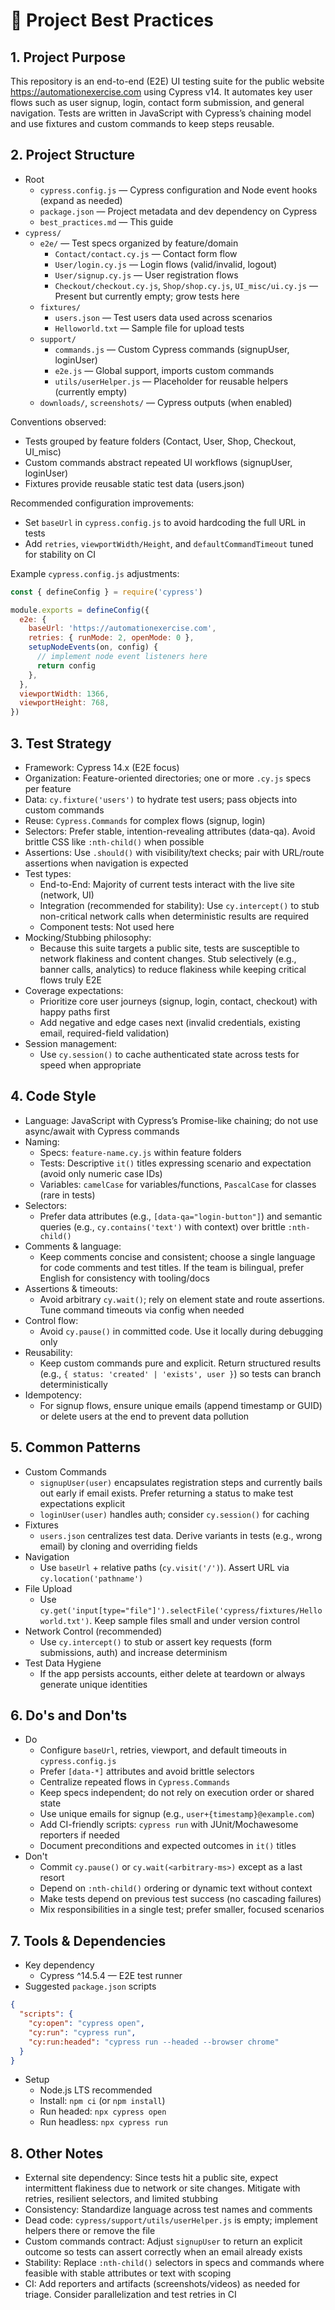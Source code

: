 # 📘 Project Best Practices

## 1. Project Purpose
This repository is an end-to-end (E2E) UI testing suite for the public website https://automationexercise.com using Cypress v14. It automates key user flows such as user signup, login, contact form submission, and general navigation. Tests are written in JavaScript with Cypress’s chaining model and use fixtures and custom commands to keep steps reusable.

## 2. Project Structure
- Root
  - `cypress.config.js` — Cypress configuration and Node event hooks (expand as needed)
  - `package.json` — Project metadata and dev dependency on Cypress
  - `best_practices.md` — This guide
- `cypress/`
  - `e2e/` — Test specs organized by feature/domain
    - `Contact/contact.cy.js` — Contact form flow
    - `User/login.cy.js` — Login flows (valid/invalid, logout)
    - `User/signup.cy.js` — User registration flows
    - `Checkout/checkout.cy.js`, `Shop/shop.cy.js`, `UI_misc/ui.cy.js` — Present but currently empty; grow tests here
  - `fixtures/`
    - `users.json` — Test users data used across scenarios
    - `Helloworld.txt` — Sample file for upload tests
  - `support/`
    - `commands.js` — Custom Cypress commands (signupUser, loginUser)
    - `e2e.js` — Global support, imports custom commands
    - `utils/userHelper.js` — Placeholder for reusable helpers (currently empty)
  - `downloads/`, `screenshots/` — Cypress outputs (when enabled)

Conventions observed:
- Tests grouped by feature folders (Contact, User, Shop, Checkout, UI_misc)
- Custom commands abstract repeated UI workflows (signupUser, loginUser)
- Fixtures provide reusable static test data (users.json)

Recommended configuration improvements:
- Set `baseUrl` in `cypress.config.js` to avoid hardcoding the full URL in tests
- Add `retries`, `viewportWidth/Height`, and `defaultCommandTimeout` tuned for stability on CI

Example `cypress.config.js` adjustments:
```js
const { defineConfig } = require('cypress')

module.exports = defineConfig({
  e2e: {
    baseUrl: 'https://automationexercise.com',
    retries: { runMode: 2, openMode: 0 },
    setupNodeEvents(on, config) {
      // implement node event listeners here
      return config
    },
  },
  viewportWidth: 1366,
  viewportHeight: 768,
})
```

## 3. Test Strategy
- Framework: Cypress 14.x (E2E focus)
- Organization: Feature-oriented directories; one or more `.cy.js` specs per feature
- Data: `cy.fixture('users')` to hydrate test users; pass objects into custom commands
- Reuse: `Cypress.Commands` for complex flows (signup, login)
- Selectors: Prefer stable, intention-revealing attributes (data-qa). Avoid brittle CSS like `:nth-child()` when possible
- Assertions: Use `.should()` with visibility/text checks; pair with URL/route assertions when navigation is expected
- Test types:
  - End-to-End: Majority of current tests interact with the live site (network, UI)
  - Integration (recommended for stability): Use `cy.intercept()` to stub non-critical network calls when deterministic results are required
  - Component tests: Not used here
- Mocking/Stubbing philosophy:
  - Because this suite targets a public site, tests are susceptible to network flakiness and content changes. Stub selectively (e.g., banner calls, analytics) to reduce flakiness while keeping critical flows truly E2E
- Coverage expectations:
  - Prioritize core user journeys (signup, login, contact, checkout) with happy paths first
  - Add negative and edge cases next (invalid credentials, existing email, required-field validation)
- Session management:
  - Use `cy.session()` to cache authenticated state across tests for speed when appropriate

## 4. Code Style
- Language: JavaScript with Cypress’s Promise-like chaining; do not use async/await with Cypress commands
- Naming:
  - Specs: `feature-name.cy.js` within feature folders
  - Tests: Descriptive `it()` titles expressing scenario and expectation (avoid only numeric case IDs)
  - Variables: `camelCase` for variables/functions, `PascalCase` for classes (rare in tests)
- Selectors:
  - Prefer data attributes (e.g., `[data-qa="login-button"]`) and semantic queries (e.g., `cy.contains('text')` with context) over brittle `:nth-child()`
- Comments & language:
  - Keep comments concise and consistent; choose a single language for code comments and test titles. If the team is bilingual, prefer English for consistency with tooling/docs
- Assertions & timeouts:
  - Avoid arbitrary `cy.wait()`; rely on element state and route assertions. Tune command timeouts via config when needed
- Control flow:
  - Avoid `cy.pause()` in committed code. Use it locally during debugging only
- Reusability:
  - Keep custom commands pure and explicit. Return structured results (e.g., `{ status: 'created' | 'exists', user }`) so tests can branch deterministically
- Idempotency:
  - For signup flows, ensure unique emails (append timestamp or GUID) or delete users at the end to prevent data pollution

## 5. Common Patterns
- Custom Commands
  - `signupUser(user)` encapsulates registration steps and currently bails out early if email exists. Prefer returning a status to make test expectations explicit
  - `loginUser(user)` handles auth; consider `cy.session()` for caching
- Fixtures
  - `users.json` centralizes test data. Derive variants in tests (e.g., wrong email) by cloning and overriding fields
- Navigation
  - Use `baseUrl` + relative paths (`cy.visit('/')`). Assert URL via `cy.location('pathname')`
- File Upload
  - Use `cy.get('input[type="file"]').selectFile('cypress/fixtures/Helloworld.txt')`. Keep sample files small and under version control
- Network Control (recommended)
  - Use `cy.intercept()` to stub or assert key requests (form submissions, auth) and increase determinism
- Test Data Hygiene
  - If the app persists accounts, either delete at teardown or always generate unique identities

## 6. Do's and Don'ts
- Do
  - Configure `baseUrl`, retries, viewport, and default timeouts in `cypress.config.js`
  - Prefer `[data-*]` attributes and avoid brittle selectors
  - Centralize repeated flows in `Cypress.Commands`
  - Keep specs independent; do not rely on execution order or shared state
  - Use unique emails for signup (e.g., `user+{timestamp}@example.com`)
  - Add CI-friendly scripts: `cypress run` with JUnit/Mochawesome reporters if needed
  - Document preconditions and expected outcomes in `it()` titles
- Don't
  - Commit `cy.pause()` or `cy.wait(<arbitrary-ms>)` except as a last resort
  - Depend on `:nth-child()` ordering or dynamic text without context
  - Make tests depend on previous test success (no cascading failures)
  - Mix responsibilities in a single test; prefer smaller, focused scenarios

## 7. Tools & Dependencies
- Key dependency
  - Cypress ^14.5.4 — E2E test runner
- Suggested `package.json` scripts
```json
{
  "scripts": {
    "cy:open": "cypress open",
    "cy:run": "cypress run",
    "cy:run:headed": "cypress run --headed --browser chrome"
  }
}
```
- Setup
  - Node.js LTS recommended
  - Install: `npm ci` (or `npm install`)
  - Run headed: `npx cypress open`
  - Run headless: `npx cypress run`

## 8. Other Notes
- External site dependency: Since tests hit a public site, expect intermittent flakiness due to network or site changes. Mitigate with retries, resilient selectors, and limited stubbing
- Consistency: Standardize language across test names and comments
- Dead code: `cypress/support/utils/userHelper.js` is empty; implement helpers there or remove the file
- Custom commands contract: Adjust `signupUser` to return an explicit outcome so tests can assert correctly when an email already exists
- Stability: Replace `:nth-child()` selectors in specs and commands where feasible with stable attributes or text with scoping
- CI: Add reporters and artifacts (screenshots/videos) as needed for triage. Consider parallelization and test retries in CI
